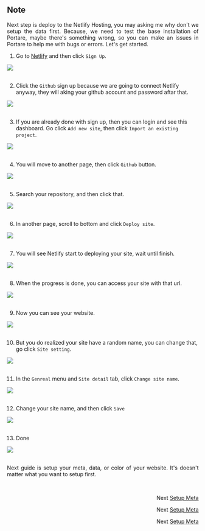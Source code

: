## Note
<p align="justify">
Next step is deploy to the Netlify Hosting, you may asking me why don't we setup the data first. Because, we need to test the base installation of Portare, maybe there's something wrong, so you can make an issues in Portare to help me with bugs or errors. Let's get started.
</p>

1. Go to [Netlify](https://www.sublimetext.com/3) and then click `Sign Up`.
 <img src="https://github.com/Nemure231/portare/blob/main/docs/NETLIFY_IMG/s1.png" align="center" />
<br><br>

2. Click the `Github` sign up because we are going to connect Netlify anyway, they will aking your github account and password aftar that.
 <img src="https://github.com/Nemure231/portare/blob/main/docs/NETLIFY_IMG/s2.png" align="center" />
<br><br>

3. If you are already done with sign up, then you can login and see this dashboard. Go click `Add new site`, then click `Import an existing project`.
 <img src="https://github.com/Nemure231/portare/blob/main/docs/NETLIFY_IMG/s3.png" align="center" />
<br><br>

4. You will move to another page, then click `Github` button.
 <img src="https://github.com/Nemure231/portare/blob/main/docs/NETLIFY_IMG/s4.png" align="center" />
<br><br>

5. Search your repository, and then click that.
 <img src="https://github.com/Nemure231/portare/blob/main/docs/NETLIFY_IMG/s5.png" align="center" />
<br><br>

6. In another page, scroll to bottom and click `Deploy site`.
 <img src="https://github.com/Nemure231/portare/blob/main/docs/NETLIFY_IMG/s6.png" align="center" />
<br><br>

7. You will see Netlify start to deploying your site, wait until finish.
 <img src="https://github.com/Nemure231/portare/blob/main/docs/NETLIFY_IMG/s7.png" align="center" />
<br><br>

8. When the progress is done, you can access your site with that url.
 <img src="https://github.com/Nemure231/portare/blob/main/docs/NETLIFY_IMG/s8.png" align="center" />
<br><br>

9. Now you can see your website.
 <img src="https://github.com/Nemure231/portare/blob/main/docs/NETLIFY_IMG/s9.png" align="center" />
<br><br>

10. But you do realized your site have a random name, you can change that, go click `Site setting`.
 <img src="https://github.com/Nemure231/portare/blob/main/docs/NETLIFY_IMG/s10.png" align="center" />
<br><br>

11. In the `Genreal` menu and `Site detail` tab, click `Change site name`.
 <img src="https://github.com/Nemure231/portare/blob/main/docs/NETLIFY_IMG/s11.png" align="center" />
<br><br>

12. Change your site name, and then click `Save`
 <img src="https://github.com/Nemure231/portare/blob/main/docs/NETLIFY_IMG/s12.png" align="center" />
<br><br>

13. Done
 <img src="https://github.com/Nemure231/portare/blob/main/docs/NETLIFY_IMG/s13.png" align="center" />
<br><br>


<p align="justify">
Next guide is setup your meta, data, or color of your website. It's doesn't matter what you want to setup first.
</p>

<br>
<p align="right">Next
  <a align="right" href="https://github.com/Nemure231/portare/blob/main/docs/SETUP_META.md">
    Setup Meta
  </a>
</p>
<p align="right">Next
  <a align="right" href="https://github.com/Nemure231/portare/blob/main/docs/SETUP_DATA.md">
    Setup Meta
  </a>
</p>
<p align="right">Next
  <a align="right" href="https://github.com/Nemure231/portare/blob/main/docs/SETUP_COLOR.md">
    Setup Meta
  </a>
</p>

